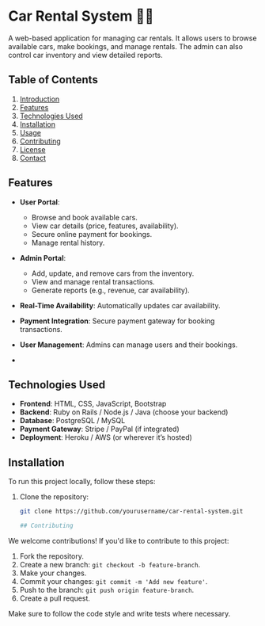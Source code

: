 # Car Rental System 🚗💼

A web-based application for managing car rentals. It allows users to browse available cars, make bookings, and manage rentals. The admin can also control car inventory and view detailed reports.
## Table of Contents
1. [Introduction](#introduction)
2. [Features](#features)
3. [Technologies Used](#technologies-used)
4. [Installation](#installation)
5. [Usage](#usage)
6. [Contributing](#contributing)
7. [License](#license)
8. [Contact](#contact)
## Features

- **User Portal**: 
  - Browse and book available cars.
  - View car details (price, features, availability).
  - Secure online payment for bookings.
  - Manage rental history.
  
- **Admin Portal**: 
  - Add, update, and remove cars from the inventory.
  - View and manage rental transactions.
  - Generate reports (e.g., revenue, car availability).
  
- **Real-Time Availability**: Automatically updates car availability.
- **Payment Integration**: Secure payment gateway for booking transactions.
- **User Management**: Admins can manage users and their bookings.
- 
## Technologies Used

- **Frontend**: HTML, CSS, JavaScript, Bootstrap
- **Backend**: Ruby on Rails / Node.js / Java (choose your backend)
- **Database**: PostgreSQL / MySQL
- **Payment Gateway**: Stripe / PayPal (if integrated)
- **Deployment**: Heroku / AWS (or wherever it’s hosted)

## Installation

To run this project locally, follow these steps:

1. Clone the repository:
   ```bash
   git clone https://github.com/yourusername/car-rental-system.git

   ## Contributing

We welcome contributions! If you'd like to contribute to this project:

1. Fork the repository.
2. Create a new branch: `git checkout -b feature-branch`.
3. Make your changes.
4. Commit your changes: `git commit -m 'Add new feature'`.
5. Push to the branch: `git push origin feature-branch`.
6. Create a pull request.

Make sure to follow the code style and write tests where necessary.


